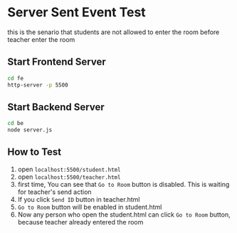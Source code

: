 # Server Sent Event Test
this is the senario that students are not allowed to enter the room before teacher enter the room

## Start Frontend Server
```bash
cd fe
http-server -p 5500
```

## Start Backend Server
```bash
cd be
node server.js
```

## How to Test

1. open `localhost:5500/student.html`
1. open `localhost:5500/teacher.html`
1. first time, You can see that `Go to Room` button is disabled. This is waiting for teacher's send action
1. If you click `Send ID` button in teacher.html
1. `Go to Room` button will be enabled in student.html
1. Now any person who open the student.html can click `Go to Room` button, because teacher already entered the room

